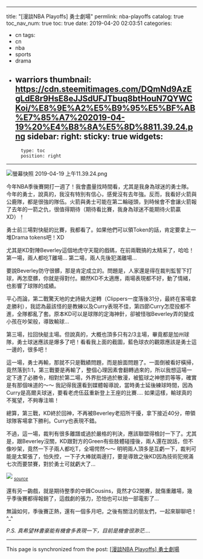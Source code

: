 
---
title: "[漫談NBA Playoffs] 勇士劇場"
permlink: nba-playoffs
catalog: true
toc_nav_num: true
toc: true
date: 2019-04-20 02:03:51
categories:
- cn
tags:
- cn
- nba
- sports
- drama
- warriors
thumbnail: https://cdn.steemitimages.com/DQmNd9AzEgLdE8r9HsE8eJJSdUFJTbuq8btHouN7QYWCKoi/%E8%9E%A2%E5%B9%95%E5%BF%AB%E7%85%A7%202019-04-19%20%E4%B8%8A%E5%8D%8811.39.24.png
sidebar:
    right:
        sticky: true
widgets:
    -
        type: toc
        position: right
---


![螢幕快照 2019-04-19 上午11.39.24.png](https://cdn.steemitimages.com/DQmNd9AzEgLdE8r9HsE8eJJSdUFJTbuq8btHouN7QYWCKoi/%E8%9E%A2%E5%B9%95%E5%BF%AB%E7%85%A7%202019-04-19%20%E4%B8%8A%E5%8D%8811.39.24.png)

今年NBA季後賽開打一週了！我會盡量找時間看，尤其是我身為球迷的勇士隊。今年的勇士，說真的，我沒有特別有信心，感覺沒有去年強。反而，我看好火箭與公鹿隊，都是很強的隊伍。火箭與勇士可能在第二輪碰頭，到時候會不會讓火箭報了去年的一箭之仇，很值得期待（期待看比賽，我身為球迷不能期待火箭贏XD）！

勇士前三場對快艇的比賽，我都看了。如果他們可以領Token的話，肯定要拿上一堆Drama tokens吧！XD

尤其是KD對陣Beverley這個地虎守天龍的戲碼，在前兩戰搞的太精采了，哈哈！第一場，兩人都吃T離場... 第二場，兩人先後犯滿離場...  

要說Beverley防守很髒，那是肯定成立的。問題是，人家還是得在裁判監誓下打球，再怎麼髒，你就是得對付。顯然KD不太適應，兩場表現都不好，動了情緒，也影響了球隊的成績。

平心而論，第二戰驚天地的史詩級大逆轉（Clippers一度落後31分，最終在客場拿走勝利），我認為最該怪的是教練以及Curry表現不佳，第四節Curry怎麼投都不進，全隊都亂了套。原本KD可以是球隊的定海神針，卻被怪咖Beverley弄的變成小孩在吵架般，導致輸球...

第三場，拉回快艇主場。但說真的，大概也頂多只有2/3主場，畢竟都是加州球隊，勇士球迷應該是爆多了吧！看看我上面的截圖，藍色球衣的觀眾應該是勇士這一邊的，很多吧！

這一場，勇士再輸，那就不只是戰績問題，而是臉面問題了。一面倒被看好橫掃，竟然落到1:1，第三戰要是再輸了，整個心理因素會翻轉過來的，所以我想這場一定下達了必勝令，相對於第二場，外界批評過於散漫，被籃球之神懲罰等等，確實是有那個味道的～～ 我記得我還看到媒體報導說，當時勇士延後練球時間，因為Curry是高爾夫球迷，要看老虎伍茲重新登上王座的比賽.... 如果這樣，輸球真的不冤望，不夠專注嘛！

總算，第三戰，KD終於回神，不再被Beverley老招所干擾，拿下接近40分，帶領球隊客場拿下勝利。Curry也表現不錯。

不過，這一場，裁判有很多離譜或過於嚴格的判決，應該聯盟得檢討一下了。尤其是，跟Beverley沒關，KD跟對方的Green有些肢體碰撞後，兩人還在說話，但不像吵架，竟然一下子兩人都吃T，全場愕然～～ 明明兩人頂多是互虧一下，裁判可能是太緊張了，怕失控，一下子大棒就兩邊打，要是導致之後KD因為技術犯規滿七次而要禁賽，對於勇士可就虧大了...

![](https://nbcprobasketballtalk.files.wordpress.com/2019/04/gettyimages-1142954359-e1555464149680.jpg)
<sub>*[source](https://nba.nbcsports.com/2019/04/16/tony-allen-explained-why-patrick-beverley-is-having-success-vs-kevin-durant-video/)*</sub>

還有另一齣戲，就是期待整季的中鋒Cousins，竟然才G2開賽，就傷重離場，幾乎季後賽都得報銷了，這戲劇的張力，恐怕也可以拍一部電影了... 

無論如何，季後賽正熱，還有一個多月吧，之後有關注的朋友們，一起來聊聊吧！^_^

*P.S. 真希望林書豪能有機會多表現一下，目前是機會很渺茫....*

- - -

This page is synchronized from the post: [[漫談NBA Playoffs] 勇士劇場](https://steemit.com/@deanliu/nba-playoffs)
